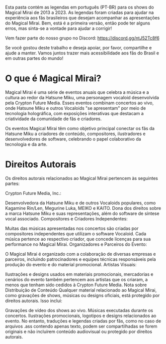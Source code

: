 Esta pasta contém as legendas em português (PT-BR) para os shows do Magical Mirai de 2013 a 2023. 
As legendas foram criadas para ajudar na experiência aos fãs brasileiros que desejam acompanhar as apresentações do Magical Mirai.
Bem, está é a primeira versão, então pode ter alguns erros, mas sinta-se a vontade para ajudar a corrigir!

Vem fazer parte do nosso grupo no Discord: https://discord.gg/ntJ52Tc8f6

Se você gostou deste trabalho e deseja apoiar, por favor, compartilhe e ajude a manter. 
Vamos juntos trazer mais acessibilidade aos fãs do Brasil e em outras partes do mundo!

# O que é Magical Mirai?
Magical Mirai é uma série de eventos anuais que celebra a música e a cultura ao redor da Hatsune Miku, uma personagem vocaloid desenvolvida pela Crypton Future Media. Esses eventos combinam concertos ao vivo, onde Hatsune Miku e outros Vocaloids "se apresentam" por meio de tecnologia holográfica, com exposições interativas que destacam a criatividade da comunidade de fãs e criadores.

Os eventos Magical Mirai têm como objetivo principal conectar os fãs da Hatsune Miku a criadores de conteúdo, compositores, ilustradores e desenvolvedores de software, celebrando o papel colaborativo da tecnologia e da arte.

# Direitos Autorais
Os direitos autorais relacionados ao Magical Mirai pertencem às seguintes partes:

Crypton Future Media, Inc.:

Desenvolvedora da Hatsune Miku e de outros Vocaloids populares, como Kagamine Rin/Len, Megurine Luka, MEIKO e KAITO.
Dona dos direitos sobre a marca Hatsune Miku e suas representações, além do software de síntese vocal associado.
Compositores e Criadores Independentes:

Muitas das músicas apresentadas nos concertos são criadas por compositores independentes que utilizam o software Vocaloid. Cada música pertence ao respectivo criador, que concede licenças para sua performance no Magical Mirai.
Organizadores e Parceiros do Evento:

O Magical Mirai é organizado com a colaboração de diversas empresas e parceiros, incluindo patrocinadores e equipes técnicas responsáveis pela produção do evento e do material promocional.
Artistas Visuais:

Ilustrações e designs usados em materiais promocionais, mercadorias e cenários do evento também pertencem aos artistas que os criaram, a menos que tenham sido cedidos à Crypton Future Media.
Nota sobre Distribuição de Conteúdo
Qualquer material relacionado ao Magical Mirai, como gravações de shows, músicas ou designs oficiais, está protegido por direitos autorais. Isso inclui:

Gravações de vídeo dos shows ao vivo.
Músicas executadas durante os concertos.
Ilustrações promocionais, logotipos e designs relacionados ao evento.
No entanto, traduções e legendas criadas por fãs, como no caso de arquivos .ass contendo apenas texto, podem ser compartilhadas se forem originais e não incluírem conteúdo audiovisual ou protegido por direitos autorais. 
